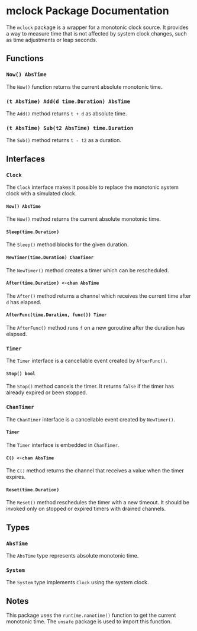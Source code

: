 # mclock Package Documentation

The `mclock` package is a wrapper for a monotonic clock source. It provides a way to measure time that is not affected by system clock changes, such as time adjustments or leap seconds.

## Functions

### `Now() AbsTime`

The `Now()` function returns the current absolute monotonic time.

### `(t AbsTime) Add(d time.Duration) AbsTime`

The `Add()` method returns `t + d` as absolute time.

### `(t AbsTime) Sub(t2 AbsTime) time.Duration`

The `Sub()` method returns `t - t2` as a duration.

## Interfaces

### `Clock`

The `Clock` interface makes it possible to replace the monotonic system clock with a simulated clock.

#### `Now() AbsTime`

The `Now()` method returns the current absolute monotonic time.

#### `Sleep(time.Duration)`

The `Sleep()` method blocks for the given duration.

#### `NewTimer(time.Duration) ChanTimer`

The `NewTimer()` method creates a timer which can be rescheduled.

#### `After(time.Duration) <-chan AbsTime`

The `After()` method returns a channel which receives the current time after `d` has elapsed.

#### `AfterFunc(time.Duration, func()) Timer`

The `AfterFunc()` method runs `f` on a new goroutine after the duration has elapsed.

### `Timer`

The `Timer` interface is a cancellable event created by `AfterFunc()`.

#### `Stop() bool`

The `Stop()` method cancels the timer. It returns `false` if the timer has already expired or been stopped.

### `ChanTimer`

The `ChanTimer` interface is a cancellable event created by `NewTimer()`.

#### `Timer`

The `Timer` interface is embedded in `ChanTimer`.

#### `C() <-chan AbsTime`

The `C()` method returns the channel that receives a value when the timer expires.

#### `Reset(time.Duration)`

The `Reset()` method reschedules the timer with a new timeout. It should be invoked only on stopped or expired timers with drained channels.

## Types

### `AbsTime`

The `AbsTime` type represents absolute monotonic time.

### `System`

The `System` type implements `Clock` using the system clock.

## Notes

This package uses the `runtime.nanotime()` function to get the current monotonic time. The `unsafe` package is used to import this function.